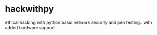 # hackwithpy
ethical hacking with python basic network security and pen testing.. with added hardware support
